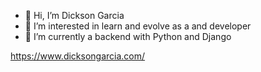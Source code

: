 - 👋 Hi, I’m Dickson Garcia
- 👀 I’m interested in learn and evolve as a and developer 
- 🌱 I’m currently a backend with Python and Django

https://www.dicksongarcia.com/

<!---
dickson7/dickson7 is a ✨ special ✨ repository because its `README.md` (this file) appears on your GitHub profile.
You can click the Preview link to take a look at your changes.
--->
